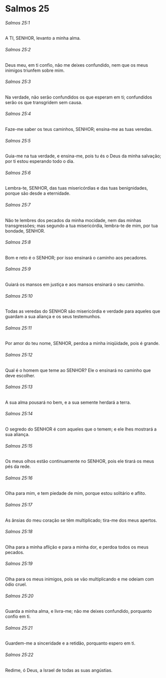 # Salmos 25

###### Salmos 25:1

A TI, SENHOR, levanto a minha alma.

###### Salmos 25:2

Deus meu, em ti confio, não me deixes confundido, nem que os meus inimigos triunfem sobre mim.

###### Salmos 25:3

Na verdade, não serão confundidos os que esperam em ti; confundidos serão os que transgridem sem causa.

###### Salmos 25:4

Faze-me saber os teus caminhos, SENHOR; ensina-me as tuas veredas.

###### Salmos 25:5

Guia-me na tua verdade, e ensina-me, pois tu és o Deus da minha salvação; por ti estou esperando todo o dia.

###### Salmos 25:6

Lembra-te, SENHOR, das tuas misericórdias e das tuas benignidades, porque são desde a eternidade.

###### Salmos 25:7

Não te lembres dos pecados da minha mocidade, nem das minhas transgressões; mas segundo a tua misericórdia, lembra-te de mim, por tua bondade, SENHOR.

###### Salmos 25:8

Bom e reto é o SENHOR; por isso ensinará o caminho aos pecadores.

###### Salmos 25:9

Guiará os mansos em justiça e aos mansos ensinará o seu caminho.

###### Salmos 25:10

Todas as veredas do SENHOR são misericórdia e verdade para aqueles que guardam a sua aliança e os seus testemunhos.

###### Salmos 25:11

Por amor do teu nome, SENHOR, perdoa a minha iniqüidade, pois é grande.

###### Salmos 25:12

Qual é o homem que teme ao SENHOR? Ele o ensinará no caminho que deve escolher.

###### Salmos 25:13

A sua alma pousará no bem, e a sua semente herdará a terra.

###### Salmos 25:14

O segredo do SENHOR é com aqueles que o temem; e ele lhes mostrará a sua aliança.

###### Salmos 25:15

Os meus olhos estão continuamente no SENHOR, pois ele tirará os meus pés da rede.

###### Salmos 25:16

Olha para mim, e tem piedade de mim, porque estou solitário e aflito.

###### Salmos 25:17

As ânsias do meu coração se têm multiplicado; tira-me dos meus apertos.

###### Salmos 25:18

Olha para a minha aflição e para a minha dor, e perdoa todos os meus pecados.

###### Salmos 25:19

Olha para os meus inimigos, pois se vão multiplicando e me odeiam com ódio cruel.

###### Salmos 25:20

Guarda a minha alma, e livra-me; não me deixes confundido, porquanto confio em ti.

###### Salmos 25:21

Guardem-me a sinceridade e a retidão, porquanto espero em ti.

###### Salmos 25:22

Redime, ó Deus, a Israel de todas as suas angústias.

